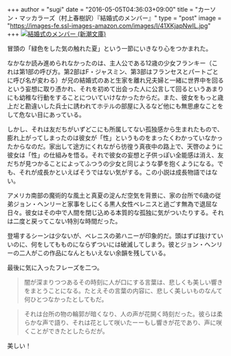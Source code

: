 +++
author = "sugi"
date = "2016-05-05T04:36:03+09:00"
title = "カーソン・マッカラーズ（村上春樹訳）『結婚式のメンバー』"
type = "post"
image = "https://images-fe.ssl-images-amazon.com/images/I/41XKjapNwIL.jpg"
+++
<a href="http://www.amazon.co.jp/exec/obidos/ASIN/4102042024/chezsugi-22/ref=nosim/" name="amazletlink" target="_blank"><img src="https://images-fe.ssl-images-amazon.com/images/I/41XKjapNwIL.jpg" alt="結婚式のメンバー (新潮文庫)" class="alignleft" /></a>

冒頭の「緑色をした気の触れた夏」という一節にいきなり心をつかまれた。

なかなか読み進められなかったのは、主人公である12歳の少女フランキー（これは第1部の呼び方。第2部はF・ジャスミン、第3部はフランセスとパートごとに呼び名が変わる）が兄の結婚式のあと生家を離れ兄夫婦と一緒に世界中を回るという妄想に取り憑かれ、それを初めて出会った人に公言して回るというあまりにも幼稚な行動をすることについていけなかったからだ。また、彼女をもっと歳上だと勘違いした兵士に誘われてホテルの部屋に入るなど他にも無思慮なことをして危ない目にあっている。

しかし、それは友だちがいずどこにも所属してない孤独感から生まれたもので、膨れ上がってしまったのは彼女が「性」というものをまったくわかっていなかったからなのだ。家出して途方にくれながら彷徨う真夜中の路上で、天啓のように彼女は「性」の仕組みを悟る。それで彼女の妄想と子供っぽい全能感は消え、友だちが見つかることによってふつうの少女と同じような夢を抱くようになる。でも、それが成長かといえばそうではない気がする。この小説は成長物語ではない。

アメリカ南部の魔術的な風土と真夏の淀んだ空気を背景に、家の台所で6歳の従弟ジョン・ヘンリーと家事をしにくる黒人女性ベレニスと過ごす無為で退屈な日々。彼女はその中で人間を閉じ込める本質的な孤独に気がついたりする。それは二度と戻ってこない特別な時間だった。

登場するシーンは少ないが、ベレニスの弟ハニーが印象的だ。頭はずば抜けていいのに、何をしてもものにならずついには破滅してしまう。彼とジョン・ヘンリーの二人がこの作品になんともいえない余韻を残している。

最後に気に入ったフレーズを二つ。

> 闇が深まりつつあるその時刻に人が口にする言葉は、悲しくも美しい響きをまとうことになる。たとえその言葉の内容に、悲しく美しいものなんて何ひとつなかったとしてもだ。

> それは台所の物の輪郭が暗くなり、人の声が花開く時刻だった。彼らは柔らかな声で語り、それは花として咲いたーーもし響きが花であり、声に咲くことができたとしたらだが。

美しい！
